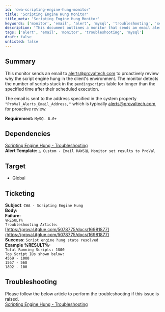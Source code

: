 ```yaml
---
id: 'cwa-scripting-engine-hung-monitor'
title: 'Scripting Engine Hung Monitor'
title_meta: 'Scripting Engine Hung Monitor'
keywords: ['monitor', 'email', 'alert', 'mysql', 'troubleshooting', 'scripts']
description: 'This document outlines a monitor that sends an email alert for the scripting engine hung state in a client environment. It detects scripts stuck in the pending scripts table for too long and notifies the designated email for proactive review.'
tags: ['alert', 'email', 'monitor', 'troubleshooting', 'mysql']
draft: false
unlisted: false
---
```

## Summary

This monitor sends an email to [alerts@provaltech.com](mailto:alerts@provaltech.com) to proactively review why the script engine hung in the client's environment. The monitor detects the number of scripts stuck in the `pendingscripts` table for longer than the specified time after their scheduled execution.

The email is sent to the address specified in the system property `"ProVal_Alerts_Email_Address,"` which is typically [alerts@provaltech.com](mailto:alerts@provaltech.com), for proactive review.

**Requirement:** `MySQL 8.0+`

## Dependencies

[Scripting Engine Hung - Troubleshooting](https://proval.itglue.com/DOC-5078775-16981877)  
**Alert Template:** `△ Custom - Email RAWSQL Monitor set results to ProVal`

## Target

- Global

## Ticketing

**Subject**: `CWA - Scripting Engine Hung`  
**Body:**  
**Failure:**  
`%RESULT%`  
`Troubleshooting Article:`  
[https://proval.itglue.com/5078775/docs/16981877](https://proval.itglue.com/5078775/docs/16981877)  
**Success:** `Script engine hung state resolved`  
**Example %RESULT%:**  
`Total Running Scripts: 1800`  
`Top Script IDs shown below:`  
`4569 - 1000`  
`1567 - 568`  
`1892 - 100`  

## Troubleshooting

Please follow the below article to perform the troubleshooting if this issue is raised.  
[Scripting Engine Hung - Troubleshooting](https://proval.itglue.com/DOC-5078775-16981877)  



